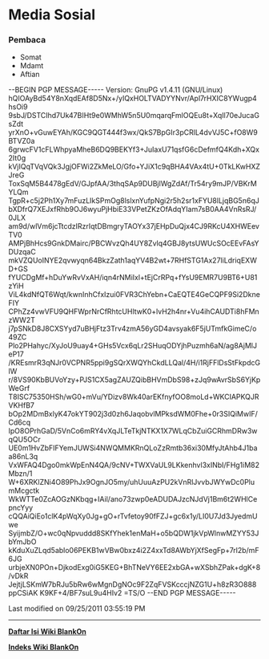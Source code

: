 # Media Sosial
### Pembaca
   * Somat
   * Mdamt
   * Aftian

--BEGIN PGP MESSAGE-----
Version: GnuPG v1.4.11 (GNU/Linux)
hQIOAyBd54Y8nXqdEAf8D5Nx+/yIQxHOLTVADYYNvr/Apl7rHXIC8YWugp4hsOi9
9sbJ/DSTCIhd7Uk47BIHt9e0WMhW5n5U0mqarqFmlOQEu8t+XqIl70eJucaGsZdt
yrXnO+vGuwEYAh/KGC9QGT444f3wx/QkS7BpGIr3pCRlL4dvVJ5C+fO8W9BTVZ0a
6grwcFV1cFLWhpyaMheB6DQ9BEKYf3+JuIaxU71qsfG6cDefmfQ4Kdh+XQx2It0g
kVjIQqTVqVQk3JgjOFWi2ZkMeLO/Gfo+YJiX1c9qBHA4VAx4tU+0TkLKwHXZJreG
ToxSqM5B4478gEdV/GJpfAA/3thqSAp9DUBjlWgZdAf/Tr54ry9mJP/VBKrMYLQm
TgpR+c5j2Ph1Xy7mFuzLIkSPmOg8lslxnYufpNgi2r5h2sr1xFYU8lLjqBG5n6qJ
bXDfrQ7XEJxfRhb9OJ6wyuPjHbiE33VPetZKzOfAdqYIam7sB0AA4VnRsRJ/0JLX
am9d/wlVm6jcTtcdzIRzrIqtDBmgryTAOYx37jEHpDuQjx4CJ9RKcU4XHWEevTV0
AMPjBhHcs9GnkDMairc/PBCWvzQh4UY8Zvlq4GBJ8ytsUWUcSOcEEvFAsYDUzqaC
mkVZQUoINYE2qvwyqn64BkzZath1aqYV4B2wt+7RHfSTG1Ax27liLdriqEXWD+GS
fYUCDgMf+hDuYwRvVxAH/iqn4rNMiIxl+tEjCrRPq+fYsU9EMR7U9BT6+U81zYiH
ViL4kdNfQT6Wqt/kwnInhCfxIzui0FVR3ChYebn+CaEQTE4GeCQPF9Si2DkneFIY
CPhZz4vwVFU9QHFWprNrCfRhtcUHltwK0+lvH2h4nr+Vu4ihCAUDTi8hFMnzWW2T
j7pSNkD8J8CXSYyd7uBHjFtz3Trv4zmA56yGD4avsyak6F5jUTmfkGimeC/o49ZC
Plo2PHahyc/XyJoU9uay4+GHs5Vcx6qLr2SHuqODYjhPuzmh6aN/ag8AjMlJeP17
/KREsmrR3qNJr0VCPNR5ppi9gSQrXWQYhCkdLLQal/4H/i1RjFFlDsStFkpdcGlW
r/8VS90KbBUVoYzy+PJS1CX5agZAUZQibBHVmDbS98+zJq9wAvrSbS6YjKpWeGrf
T8ISC75350HSh/wG0+mVu/YDizv8Wk40arEKfnyfOO8moLd+WKCIAPKQJRVKHfB7
bOp2MDmBxlyK47okYT902j3d0zh6JaqobvlMPksdWM0Fhe+0r3SIQiMwIF/Cd6cq
IpO8OPrhGaD/5VnCo6mRY4vXqJLTeTkjNTKX1X7WLqCbZuiGCRhmDRw3wqQU5OCr
UE0m1HvZbFIFYemJUWSi4NWQMMKRnQLoZzRmtb36xi30MfyJtAhb4J1baa86nL3q
VxWFAQ4Dgo0mkWpEnN4QA/9cNV+TWXVaUL9LKkenhvl3xINbI/FHg1iM82Mbzn/1
W+6XRKlZNi4O89PhJx9OgnJO5my/uhUuuAzPU2kVnRlJvvbJWYwDc0PlumMcgctk
WkWTTe0ZcAOGzNKbqg+IAil/ano73zwp0eADUDAJzcNJdVj1Bm6t2WHlCepncYyy
cQQAiQiEo1clK4pWqXy0Jg+gO+rTvfetoy90fFZJ+gc6x1y/LI0U7Jd3JyedmUwe
SyijmbZ/O+wc0qNpvuddd8SKfYhek1enMaH+o5bQDW1jkVpWlnwMZYY53JbYmJbO
kKduXuZLqd5ablo06PEKB1wVBw0bxz4i2Z4xxTd8AWbYjXfSegFp+7rl2b/mF6JG
urbjeXN0POn+DjkodExg0iG5KEG+BhTNeVY6EE2xbGA+wXSbhZPak+dgK+8/vDkR
JejtjLSKmW7bRJu5bRw6wMgnDgNOc9F2ZqFVSKcccjNZG1U+h8zR3O888ppCSiAK
K9KF+4/BF7suL9u4HIv2
=TS/O
--END PGP MESSAGE-----

Last modified on 09/25/2011 03:55:19 PM
 
---
[**Daftar Isi Wiki BlankOn**](/DaftarIsi/README.md)
 
[**Indeks Wiki BlankOn**](/Indeks.md)

